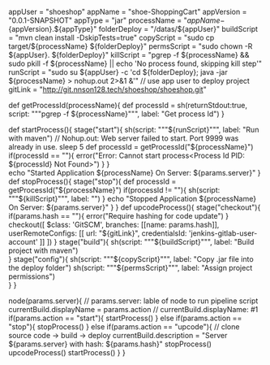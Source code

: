 appUser = "shoeshop"
appName = "shoe-ShoppingCart"
appVersion = "0.0.1-SNAPSHOT"
appType = "jar"
processName = "${appName}-${appVersion}.${appType}"
folderDeploy = "/datas/${appUser}"
buildScript = "mvn clean install -DskipTests=true"
copyScript = "sudo cp target/${processName} ${folderDeploy}"
permsScript = "sudo chown -R ${appUser}. ${folderDeploy}"
killScript = "pgrep -f ${processName} && sudo pkill -f ${processName} || echo 'No process found, skipping kill step'"
runScript = "sudo su ${appUser} -c 'cd ${folderDeploy}; java -jar ${processName} > nohup.out 2>&1 &'"
// use app user to deploy project
gitLink = "http://git.nnson128.tech/shoeshop/shoeshop.git"

def getProcessId(processName){
    def processId = sh(returnStdout:true, script: """pgrep -f ${processName}""", label: "Get process Id")
}

def startProcess(){
    stage("start"){
        sh(script: """${runScript}""", label: "Run with maven")
        // Nohup.out: Web server failed to start. Port 9999 was already in use.
        sleep 5
        def processId = getProcessId("${processName}")
        if(processId == ""){
            error("Error: Cannot start process<Process Id PID: ${processId} Not Found>")
        }
    }    
    echo "Started Application ${processName} On Server: ${params.server}"
}
def stopProcess(){
    stage("stop"){
        def processId = getProcessId("${processName}")
        if(processId != ""){
            sh(script: """${killScript}""", label: "")
        }
        echo "Stopped Application ${processName} On Server: ${params.server}"
    }
}
def upcodeProcess(){
    stage("checkout"){
        if(params.hash == ""){
            error("Require hashing for code update")
        }
        checkout([
          $class: 'GitSCM',
          branches: [[name: params.hash]],
          userRemoteConfigs: [[
            url: "${gitLink}",
            credentialsId: 'jenkins-gitlab-user-account'
          ]]
        ])
    }
    stage("build"){
        sh(script: """${buildScript}""", label: "Build project with maven")    
    }
    stage("config"){
        sh(script: """${copyScript}""", label: "Copy .jar file into the deploy folder")  
        sh(script: """${permsScript}""", label: "Assign project permissions")    
    }
}

node(params.server){
    // params.server: lable of node to run pipeline script
    currentBuild.displayName = params.action
    // currentBuild.displayName: #1
    if(params.action == "start"){
        startProcess()
    } else if(params.action == "stop"){
        stopProcess()
    }
    else if(params.action == "upcode"){
        // clone source code -> build -> deploy
        currentBuild.description = "Server ${params.server} with hash: ${params.hash}"
        stopProcess()
        upcodeProcess()
        startProcess()
    }
}